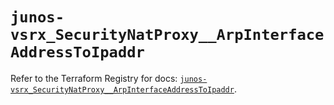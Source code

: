 # `junos-vsrx_SecurityNatProxy__ArpInterfaceAddressToIpaddr`

Refer to the Terraform Registry for docs: [`junos-vsrx_SecurityNatProxy__ArpInterfaceAddressToIpaddr`](https://registry.terraform.io/providers/juniper/junos-vsrx/20.32.106/docs/resources/security_nat_proxy__arp_interface_address_to_ipaddr).
